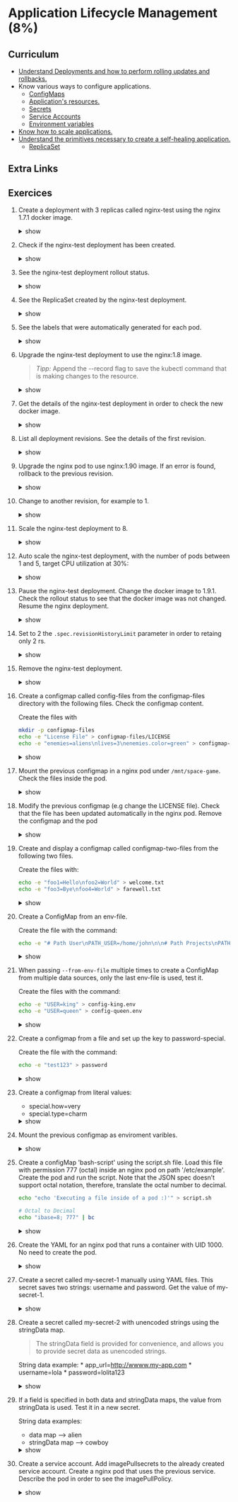 # Application Lifecycle Management (8%)

## Curriculum
* [Understand Deployments and how to perform rolling updates and rollbacks.](https://kubernetes.io/docs/concepts/workloads/controllers/deployment/)
* Know various ways to configure applications.
    * [ConfigMaps](https://kubernetes.io/docs/tasks/configure-pod-container/configure-pod-configmap/)
    * [Application's resources.](https://kubernetes.io/docs/concepts/configuration/manage-compute-resources-container/)
    * [Secrets](https://kubernetes.io/docs/concepts/configuration/secret/)
    * [Service Accounts](https://kubernetes.io/docs/tasks/configure-pod-container/configure-service-account/)
    * [Environment variables](https://kubernetes.io/docs/tasks/inject-data-application/define-environment-variable-container/)
* [Know how to scale applications.](https://kubernetes.io/docs/concepts/cluster-administration/manage-deployment/#scaling-your-application)
* [Understand the primitives necessary to create a self-healing application.](https://kubernetes.io/docs/concepts/workloads/pods/pod-lifecycle/#container-probes)
    * [ReplicaSet](https://kubernetes.io/docs/concepts/workloads/controllers/replicaset/)

## Extra Links

## Exercices

1. Create a deployment with 3 replicas called nginx-test using the nginx 1.7.1 docker image.
    <details><summary>show</summary>
    <p>

    ```bash
    kubectl run --generator=deployment/v1beta1 nginx-test --image=nginx:1.7.1 --replicas=3
    ```

    </p>
    </details>


1. Check if the nginx-test deployment has been created.
    <details><summary>show</summary>
    <p>

    ```bash
    kubectl get deployments
    ```

    </p>
    </details>

1. See the nginx-test deployment rollout status.
    <details><summary>show</summary>
    <p>

    ```bash
    kubectl rollout status deployment/nginx-test
    ```

    </p>
    </details>

1. See the ReplicaSet created by the nginx-test deployment.
    <details><summary>show</summary>
    <p>

    ```bash
    kubectl get rs
    ```

    </p>
    </details>

1. See the labels that were automatically generated for each pod.
    <details><summary>show</summary>
    <p>

    ```bash
    kubectl get pods --show-labels
    ```

    </p>
    </details>

1. Upgrade the nginx-test deployment to use the nginx:1.8 image.
    > _Tipp:_ Append the --record flag to save the kubectl command that is making changes to the resource.
    <details><summary>show</summary>
    <p>

    ```bash
    kubectl --record deploy/nginx-test set image nginx-test=nginx:1.8
    ```
    or    
    ```bash
    kubectl edit deploy/nginx-test
    ```    

    </p>
    </details>

1. Get the details of the nginx-test deployment in order to check the new docker image.
    <details><summary>show</summary>
    <p>

    ```bash
    kubectl describe deployments nginx-test
    ```

    </p>
    </details>

1. List all deployment revisions. See the details of the first revision.
    <details><summary>show</summary>
    <p>

    ```bash
    kubectl rollout history deploy/nginx-test
    kubectl rollout history deploy/nginx-test --revision=1
    ```

    </p>
    </details>    

1. Upgrade the nginx pod to use nginx:1.90 image. If an error is found, rollback to the previous revision.
    <details><summary>show</summary>
    <p>

    ```bash
    kubectl set image deploy/nginx-test nginx-test=nginx:1.90 --record=true
    kubectl rollout status deploy/nginx-test #The rollout gets stuck.
    kubectl rollout history deploy/nginx-test
    kubectl rollout undo deploy/nginx-test
    ```

    </p>
    </details>

1. Change to another revision, for example to 1.
    <details><summary>show</summary>
    <p>

    ```bash
    kubectl rollout undo deploy/nginx-test --to-revision=1
    ```
    </p>
    </details>       

1. Scale the nginx-test deployment to 8.
    <details><summary>show</summary>
    <p>

    ```bash
    kubectl scale deploy/nginx-test --replicas=8
    ```

    </p>
    </details>  

1. Auto scale the nginx-test deployment, with the number of pods between 1 and 5, target CPU utilization at 30%:
    <details><summary>show</summary>
    <p>

    ```bash
    kubectl autoscale deploy/nginx-test --min=1 --max=5 --cpu-percent=30
    ```

    </p>
    </details> 


1. Pause the nginx-test deployment. Change the docker image to 1.9.1. Check the rollout status to see that the docker image was not changed. Resume the nginx deployment.
    <details><summary>show</summary>
    <p>

    ```bash
    kubectl rollout pause deploy/nginx-test
    kubectl set image deploy/nginx-test nginx-test=nginx:1.9.1
    kubectl rollout status deploy/nginx-test
    kubectl rollout resume deploy/nginx-test
    ```

    </p>
    </details> 

1. Set to 2 the `.spec.revisionHistoryLimit` parameter in order to retaing only 2 rs.
    <details><summary>show</summary>
    <p>

    ```bash
    kubectl patch deploy nginx-test -p '{"spec":{"revisionHistoryLimit":2}}'
    ```

    </p>
    </details> 

1. Remove the nginx-test deployment.
    <details><summary>show</summary>
    <p>

    ```bash
    kubectl remove deploy nginx-test
    ```

    </p>
    </details> 

1. Create a configmap called config-files from the configmap-files directory with the following files. Check the configmap content.

    Create the files with

    ```bash
    mkdir -p configmap-files
    echo -e "License File" > configmap-files/LICENSE
    echo -e "enemies=aliens\nlives=3\nenemies.color=green" > configmap-files/game.env
    ```

    <details><summary>show</summary>
    <p>

    ```bash
    kubectl create configmap config-files --from-file=configmap-files/
    kubectl describe configmaps config-files
    ```

    </p>
    </details>

1. Mount the previous configmap in a nginx pod under `/mnt/space-game`. Check the files inside the pod.

    <details><summary>show</summary>
    <p>

    ```bash
    kubectl run --generator=run-pod/v1 nginx --image=nginx -o yaml --dry-run > pod.yaml
    ```

    ```YAML
    apiVersion: v1
    kind: Pod
    metadata:
      creationTimestamp: null
      labels:
        run: nginx
      name: nginx
    spec:
      containers:
      - image: nginx
        imagePullPolicy: IfNotPresent
        name: nginx
        resources: {}
        volumeMounts: 
        - name: game-volume # the name that you specified in pod.spec.volumes.name
          mountPath: /mnt/space-game # the path inside your container
      dnsPolicy: ClusterFirst
      restartPolicy: Always
      volumes: # add a volumes list
      - name: game-volume # just a name, you'll reference this in the pod
        configMap:
          name: config-files # name of your configmap
    ```
    ```bash
    kubectl create -f pod.yaml
    kubectl exec nginx -- sh -c 'ls /mnt/space-game'
    ```

    </p>
    </details>    

1. Modify the previous configmap (e.g change the LICENSE file). Check that the file has been updated automatically in the nginx pod. Remove the configmap and the pod

    <details><summary>show</summary>
    <p>

    ```bash
    kubectl exec nginx -- sh -c 'cat /mnt/space-game/LICENSE' # Check initial value
    kubectl edit configmaps config-files
    # Kubernetes needs some time for updating the file
    kubectl exec nginx -- sh -c 'cat /mnt/space-game/LICENSE' # Check updated value

    kubectl delete pod nginx
    kubectl delete cm config-files
    ```

    </p>
    </details>

1. Create and display a configmap called configmap-two-files from the following two files.

    Create the files with:

    ```bash
    echo -e "foo1=Hello\nfoo2=World" > welcome.txt
    echo -e "foo3=Bye\nfoo4=World" > farewell.txt
    ```

    <details><summary>show</summary>
    <p>

    ```bash
    kubectl create cm configmap-two-files --from-file=welcome.txt  --from-file=farewell.txt
    kubectl get cm configmap-two-files -o yaml
    ```

    </p>
    </details>

1. Create a ConfigMap from an env-file.

    Create the file with the command:

    ```bash
    echo -e "# Path User\nPATH_USER=/home/john\n\n# Path Projects\nPATH_GAME=/tmp/game\nPATH_UI=/tmp/ui" > config-game.env
    ```

    <details><summary>show</summary>
    <p>

    ```bash
    kubectl create cm config-game --from-env-file=config-game.env
    kubectl get cm config-game -o yaml
    ```

    </p>
    </details>

1. When passing `--from-env-file` multiple times to create a ConfigMap from multiple data sources, only the last env-file is used, test it.

    Create the files with the command:

    ```bash
    echo -e "USER=king" > config-king.env
    echo -e "USER=queen" > config-queen.env
    ```

    <details><summary>show</summary>
    <p>

    ```bash
    kubectl create cm config-test --from-env-file=config-king.env --from-env-file=config-queen.env

    kubectl get cm config-test -o yaml
    apiVersion: v1
    data:
      USER: queen
    kind: ConfigMap
    metadata:
      creationTimestamp: null
      name: config-test
      selfLink: /api/v1/namespaces/default/configmaps/config-test
    ```

    </p>
    </details>

1. Create a configmap from a file and set up the key to password-special.

    Create the file with the command:
    ```bash
    echo -e "test123" > password
    ```    
    <details><summary>show</summary>
    <p>

    ```bash
    kubectl create configmap configmap-password --from-file=password-special=password

    kubectl get cm configmap-password -o yaml
    apiVersion: v1
    data:
      password-special: |
        test123
    kind: ConfigMap
    metadata:
      name: configmap-password
      namespace: default
    ```

    </p>
    </details> 

1. Create a configmap from literal values:
    * special.how=very
    * special.type=charm

    <details><summary>show</summary>
    <p>

    ```bash
    kubectl create configmap config-literal --from-literal=special.how=very --from-literal=special.type=charm

    kubectl get configmaps config-literal -o yaml
    apiVersion: v1
    data:
      special.how: very
      special.type: charm
    kind: ConfigMap
    metadata:
      name: config-literal
      namespace: default
    ```

    </p>
    </details> 

1. Mount the previous configmap as enviroment varibles.
    <details><summary>show</summary>
    <p>

    ```bash
    kubectl rollout undo deployment.v1.apps/nginx-deployment --to-revision=2
    ```

    </p>
    </details> 

1. Create a configMap 'bash-script' using the script.sh file. Load this file with permission 777 (octal) inside an nginx pod on path '/etc/example'. Create the pod and run the script.
Note that the JSON spec doesn’t support octal notation, therefore, translate the octal number to decimal.
    ```bash
    echo "echo 'Executing a file inside of a pod :)'" > script.sh

    # Octal to Decimal
    echo "ibase=8; 777" | bc
    ```

    <details><summary>show</summary>
    <p>

    ```bash
    kubectl create configmap bash-script --from-file=script.sh
    kubectl run --generator=run-pod/v1 nginx --image=nginx -o yaml --dry-run -o yaml > pod.yaml
    vi pod.yaml
    ```

    ```YAML
    apiVersion: v1
    kind: Pod
    metadata:
      creationTimestamp: null
      labels:
        run: nginx
      name: nginx
    spec:
      volumes: # add a volumes list
      - name: myvolume # just a name, you'll reference this in the pods
        configMap:
          name: bash-script # name of your configmap
      containers:
      - image: nginx
        name: nginx
        resources: {}
        volumeMounts: # your volume mounts are listed here
        - name: myvolume # the name that you specified in pod.spec.volumes.name
          mountPath: /etc/example # the path inside your container
          defaultMode: 511 # change permission
      dnsPolicy: ClusterFirst
      restartPolicy: Always
    status: {}
    ```

    ```bash
    kubectl create -f pod.yaml
    kubectl exec nginx -- sh -c '/etc/example/script.sh'
    ```

    </p>
    </details>


1. Create the YAML for an nginx pod that runs a container with UID 1000. No need to create the pod.

    <details><summary>show</summary>
    <p>

    ```bash
    kubectl run --generator=run-pod/v1 nginx --image=nginx -o yaml --dry-run -o yaml > pod.yaml
    vi pod.yaml
    ```

    ```YAML
    apiVersion: v1
    kind: Pod
    metadata:
      creationTimestamp: null
      labels:
        run: nginx
      name: nginx
    spec:
      containers:
      - image: nginx
        name: nginx
        securityContext: # insert this line
          runAsUser: 1000 # UID for the user
        resources: {}
      dnsPolicy: ClusterFirst
      restartPolicy: Always
    status: {}

    ```

    </p>
    </details>


1. Create a secret called my-secret-1 manually using YAML files. This secret saves two strings: username and password. Get the value of my-secret-1.


    <details><summary>show</summary>
    <p>

    ```bash
    # For example:
    echo -n 'pepe' | base64
    echo -n 'pepito123' | base64

    kubectl create secret generic my-secret-1  --from-literal=username=xx --from-literal=password=xxx --dry-run -o yaml > secret.yaml
    vim secret.yaml
    ```

    ```YAML
    apiVersion: v1
    data:
      password: eHh4 # Replace this value with cGVwZQ==
      username: eHg= # Replace this value with cGVwaXRvMTIz
    kind: Secret
    metadata:
      creationTimestamp: null
      name: my-secret-1
    ```

    ```bash
    kubectl create -f secret.yaml
    kubectl get secrets my-secret-1 -o yaml

    echo 'cGVwZQ==' | base64 -d # shows 'pepe'
    echo 'cGVwaXRvMTIz' | base64 -d # shows 'pepito123'
    ```

    </p>
    </details>

1. Create a secret called my-secret-2 with unencoded strings using the stringData map.
    > The stringData field is provided for convenience, and allows you to provide secret data as unencoded strings.
    
    String data example: 
        * app_url=http://wwww.my-app.com
        * username=lola
        * password=lolita123

    <details><summary>show</summary>
    <p>

    ```bash
    kubectl create secret generic my-secret-2 --from-literal=app_url=x --from-literal=username=x --from-literal=password=x --dry-run -o yaml > secret.yaml
    vim secret.yaml
    ```

    Change the secret.yaml file from:

    ```YAML
    apiVersion: v1
    data:
      app_url: eA==
      password: eA==
      username: eA==
    kind: Secret
    metadata:
      creationTimestamp: null
      name: my-secret-2
    ```

    to:

    ```YAML
    apiVersion: v1
    stringData: # change the map from data to stringData 
      app_url: http://wwww.my-app.com # Add this line
      password: lola # Add this line
      username: lolita123 # Add this line
    kind: Secret
    metadata:
      creationTimestamp: null
      name: my-secret-2
    ```

    ```bash
    kubectl create -f secret.yaml
    kubectl get secrets my-secret-2 -o yaml

    echo 'aHR0cDovL3d3d3cubXktYXBwLmNvbQ==' | base64 -d # shows 'http://wwww.my-app.com'
    echo 'bG9sYQ==' | base64 -d # shows 'lola'
    echo 'bG9saXRhMTIz' | base64 -d # shows 'lolita123'
    ```

    </p>
    </details>


  1. If a field is specified in both data and stringData maps, the value from stringData is used. Test it in a new secret.

      String data examples:
      * data map --> alien
      * stringData map --> cowboy 

      <details><summary>show</summary>
      <p>

      ```bash
      echo -n 'alien' | base64 # Enconde alien --> YWxpZW4=

      # Create a secret file
      vim secret.yaml
      ```


      ```YAML
      apiVersion: v1
      kind: Secret
      metadata:
        name: my-secret-3
      type: Opaque
      data:
        username: YWxpZW4=
      stringData:
        username: cowboy
      ```


      ```bash
      kubectl create -f secret.yaml
      kubectl get secrets my-secret-3 -o yaml

      echo 'Y293Ym95' | base64 -d # shows 'cowboy'
      ```

      </p>
      </details>

1. Create a service account. Add imagePullsecrets to the already created service account. Create a nginx pod that uses the previous service. Describe the pod in order to see the imagePullPolicy.

    <details><summary>show</summary>
    <p>

    ```bash
    kubectl create serviceaccount docker-registry-sa

    kubectl create secret docker-registry docker-registry-sa --docker-server=myregistry.com --docker-username=user --docker-password=pwd --docker-email=user@mydomain.com

    kubectl patch serviceaccount docker-registry-sa -p '{"imagePullSecrets": [{"name": "docker-registry-sa"}]}'

    ```bash
    kubectl get pods -o yaml --export nginx | grep "serviceAccount:"
    or 
    kubectl get sa docker-registry-sa -o=jsonpath='{.imagePullSecrets[0].name}{"\n"}'
    ```

    </p>
    </details>